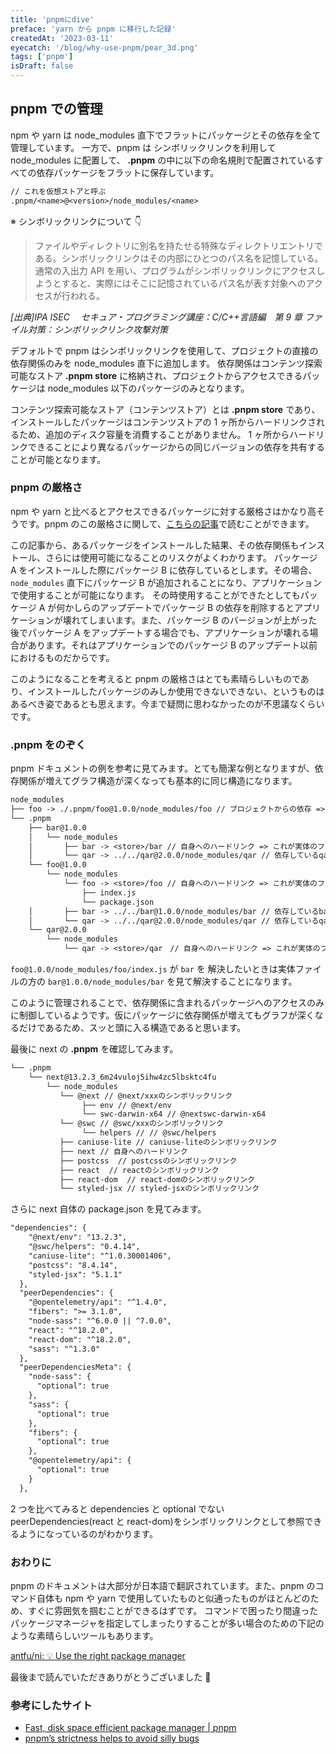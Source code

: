 ```yaml
---
title: 'pnpmにdive'
preface: 'yarn から pnpm に移行した記録'
createdAt: '2023-03-11'
eyecatch: '/blog/why-use-pnpm/pear_3d.png'
tags: ['pnpm']
isDraft: false
---
```


## pnpm での管理

npm や yarn は node_modules 直下でフラットにパッケージとその依存を全て管理しています。
一方で、pnpm は シンボリックリンクを利用して node_modules に配置して、 **.pnpm** の中に以下の命名規則で配置されているすべての依存パッケージをフラットに保存しています。

```txt
// これを仮想ストアと呼ぶ
.pnpm/<name>@<version>/node_modules/<name>
```

※ シンボリックリンクについて 👇

> ファイルやディレクトリに別名を持たせる特殊なディレクトリエントリである。シンボリックリンクはその内部にひとつのパス名を記憶している。通常の入出力 API を用い、プログラムがシンボリックリンクにアクセスしようとすると、実際にはそこに記憶されているパス名が表す対象へのアクセスが行われる。

_[出典]IPA ISEC 　セキュア・プログラミング講座：C/C++言語編　第 9 章 ファイル対策：シンボリックリンク攻撃対策_

デフォルトで pnpm はシンボリックリンクを使用して、プロジェクトの直接の依存関係のみを node_modules 直下に追加します。
依存関係はコンテンツ探索可能なストア **.pnpm store** に格納され、プロジェクトからアクセスできるパッケージは node_modules 以下のパッケージのみとなります。

コンテンツ探索可能なストア（コンテンツストア）とは **.pnpm store** であり、インストールしたパッケージはコンテンツストアの 1 ヶ所からハードリンクされるため、追加のディスク容量を消費することがありません。
1 ヶ所からハードリンクできることにより異なるパッケージからの同じバージョンの依存を共有することが可能となります。

### pnpm の厳格さ

npm や yarn と比べるとアクセスできるパッケージに対する厳格さはかなり高そうです。pnpm のこの厳格さに関して、[こちらの記事](https://medium.com/pnpm/pnpms-strictness-helps-to-avoid-silly-bugs-9a15fb306308)で読むことができます。

この記事から、あるパッケージをインストールした結果、その依存関係もインストール、さらには使用可能になることのリスクがよくわかります。
パッケージ A をインストールした際にパッケージ B に依存しているとします。その場合、`node_modules` 直下にパッケージ B が追加されることになり、アプリケーションで使用することが可能になります。
その時使用することができたとしてもパッケージ A が何かしらのアップデートでパッケージ B の依存を削除するとアプリケーションが壊れてしまいます。また、パッケージ B のバージョンが上がった後でパッケージ A をアップデートする場合でも、アプリケーションが壊れる場合があります。それはアプリケーションでのパッケージ B のアップデート以前におけるものだからです。

このようになることを考えると pnpm の厳格さはとても素晴らしいものであり、インストールしたパッケージのみしか使用できないできない、というものはあるべき姿であるとも思えます。今まで疑問に思わなかったのが不思議なくらいです。

### .pnpm をのぞく

pnpm ドキュメントの例を参考に見てみます。とても簡潔な例となりますが、依存関係が増えてグラフ構造が深くなっても基本的に同じ構造になります。

```txt
node_modules
├── foo -> ./.pnpm/foo@1.0.0/node_modules/foo // プロジェクトからの依存 => プロジェクト上で明示的にインストールしたもの
└── .pnpm
    ├── bar@1.0.0
    │   └── node_modules
    │       ├── bar -> <store>/bar // 自身へのハードリンク => これが実体のファイル
    │       └── qar -> ../../qar@2.0.0/node_modules/qar // 依存しているqarのシンボリックリンク
    └── foo@1.0.0
        └── node_modules
            └── foo -> <store>/foo // 自身へのハードリンク => これが実体のファイル
                ├── index.js
                └── package.json
    │       ├── bar -> ../../bar@1.0.0/node_modules/bar // 依存しているbarのシンボリックリンク
    │       └── qar -> ../../qar@2.0.0/node_modules/qar // 依存しているqarのシンボリックリンク
    └── qar@2.0.0
        └── node_modules
            └── qar -> <store>/qar　// 自身へのハードリンク => これが実体のファイル
```

`foo@1.0.0/node_modules/foo/index.js` が `bar` を 解決したいときは実体ファイルの方の `bar@1.0.0/node_modules/bar` を見て解決することになります。

このように管理されることで、依存関係に含まれるパッケージへのアクセスのみに制御しているようです。仮にパッケージに依存関係が増えてもグラフが深くなるだけであるため、スッと頭に入る構造であると思います。

最後に next の **.pnpm** を確認してみます。

```txt
└── .pnpm
    └── next@13.2.3_6m24vuloj5ihw4zc5lbsktc4fu
        └── node_modules
           └── @next // @next/xxxのシンボリックリンク
                ├── env // @next/env
                └── swc-darwin-x64 // @nextswc-darwin-x64
           └── @swc // @swc/xxxのシンボリックリンク
                └── helpers // // @swc/helpers
           ├── caniuse-lite // caniuse-liteのシンボリックリンク
           ├── next // 自身へのハードリンク
           ├── postcss  // postcssのシンボリックリンク
           ├── react  // reactのシンボリックリンク
           ├── react-dom  // react-domのシンボリックリンク
           └── styled-jsx // styled-jsxのシンボリックリンク
```

さらに next 自体の package.json を見てみます。

```txt
"dependencies": {
    "@next/env": "13.2.3",
    "@swc/helpers": "0.4.14",
    "caniuse-lite": "^1.0.30001406",
    "postcss": "8.4.14",
    "styled-jsx": "5.1.1"
  },
  "peerDependencies": {
    "@opentelemetry/api": "^1.4.0",
    "fibers": ">= 3.1.0",
    "node-sass": "^6.0.0 || ^7.0.0",
    "react": "^18.2.0",
    "react-dom": "^18.2.0",
    "sass": "^1.3.0"
  },
  "peerDependenciesMeta": {
    "node-sass": {
      "optional": true
    },
    "sass": {
      "optional": true
    },
    "fibers": {
      "optional": true
    },
    "@opentelemetry/api": {
      "optional": true
    }
  },
```

2 つを比べてみると dependencies と optional でない peerDependencies(react と react-dom)をシンボリックリンクとして参照できるようになっているのがわかります。

### おわりに

pnpm のドキュメントは大部分が日本語で翻訳されています。また、pnpm のコマンド自体も npm や yarn で使用していたものと似通ったものがほとんどのため、すぐに雰囲気を掴むことができるはずです。
コマンドで困ったり間違ったパッケージマネージャを指定してしまったりすることが多い場合のための下記のような素晴らしいツールもあります。

[antfu/ni: 💡 Use the right package manager](https://github.com/antfu/ni)

最後まで読んでいただきありがとうございました 👏

### 参考にしたサイト

- [Fast, disk space efficient package manager | pnpm](https://pnpm.io/ja/)
- [pnpm’s strictness helps to avoid silly bugs](https://medium.com/pnpm/pnpms-strictness-helps-to-avoid-silly-bugs-9a15fb306308)
